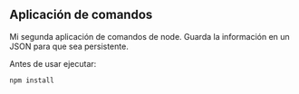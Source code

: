 ## Aplicación de comandos

Mi segunda aplicación de comandos de node. Guarda la información en un JSON para que sea persistente.

Antes de usar ejecutar:
```
npm install
```